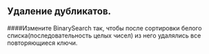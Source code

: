 Удаление дубликатов. 
----

####Измените BinarySearch так, чтобы после сортировки белого списка(последовательность целых чисел) из него удалялись все повторяющиеся ключи.
